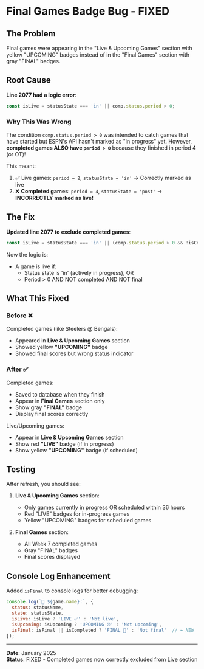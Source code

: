 # Final Games Badge Bug - FIXED

## The Problem
Final games were appearing in the "Live & Upcoming Games" section with yellow "UPCOMING" badges instead of in the "Final Games" section with gray "FINAL" badges.

## Root Cause
**Line 2077 had a logic error**:
```javascript
const isLive = statusState === 'in' || comp.status.period > 0;
```

### Why This Was Wrong
The condition `comp.status.period > 0` was intended to catch games that have started but ESPN's API hasn't marked as "in progress" yet. However, **completed games ALSO have `period > 0`** because they finished in period 4 (or OT)!

This meant:
1. ✅ Live games: `period = 2`, `statusState = 'in'` → Correctly marked as live
2. ❌ **Completed games**: `period = 4`, `statusState = 'post'` → **INCORRECTLY marked as live!**

## The Fix
**Updated line 2077 to exclude completed games**:
```javascript
const isLive = statusState === 'in' || (comp.status.period > 0 && !isCompleted && !isFinal);
```

Now the logic is:
- A game is live if:
  - Status state is 'in' (actively in progress), OR
  - Period > 0 AND NOT completed AND NOT final

## What This Fixed

### Before ❌
Completed games (like Steelers @ Bengals):
- Appeared in **Live & Upcoming Games** section
- Showed yellow **"UPCOMING"** badge
- Showed final scores but wrong status indicator

### After ✅
Completed games:
- Saved to database when they finish
- Appear in **Final Games** section only
- Show gray **"FINAL"** badge
- Display final scores correctly

Live/Upcoming games:
- Appear in **Live & Upcoming Games** section
- Show red **"LIVE"** badge (if in progress)
- Show yellow **"UPCOMING"** badge (if scheduled)

## Testing
After refresh, you should see:
1. **Live & Upcoming Games** section:
   - Only games currently in progress OR scheduled within 36 hours
   - Red "LIVE" badges for in-progress games
   - Yellow "UPCOMING" badges for scheduled games

2. **Final Games** section:
   - All Week 7 completed games
   - Gray "FINAL" badges
   - Final scores displayed

## Console Log Enhancement
Added `isFinal` to console logs for better debugging:
```javascript
console.log(`🏈 ${game.name}:`, {
  status: statusName,
  state: statusState,
  isLive: isLive ? 'LIVE ✅' : 'Not live',
  isUpcoming: isUpcoming ? 'UPCOMING ⏰' : 'Not upcoming',
  isFinal: isFinal || isCompleted ? 'FINAL 🏁' : 'Not final'  // ← NEW
});
```

---
**Date**: January 2025  
**Status**: FIXED - Completed games now correctly excluded from Live section
